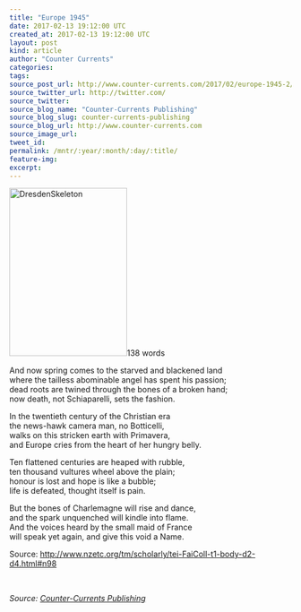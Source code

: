 ```yaml
---
title: "Europe 1945"
date: 2017-02-13 19:12:00 UTC
created_at: 2017-02-13 19:12:00 UTC
layout: post
kind: article
author: "Counter Currents"
categories: 
tags: 
source_post_url: http://www.counter-currents.com/2017/02/europe-1945-2/
source_twitter_url: http://twitter.com/
source_twitter: 
source_blog_name: "Counter-Currents Publishing"
source_blog_slug: counter-currents-publishing
source_blog_url: http://www.counter-currents.com
source_image_url: 
tweet_id:
permalink: /mntr/:year/:month/:day/:title/
feature-img: 
excerpt:
---
```

<div id="tei-FaiColl-t1-body-d2-d4-d1" lang="en">
<div lang="en">
<p><a href="http://www.counter-currents.com/wp-content/uploads/2015/02/DresdenSkeleton.jpg"><img class="alignright size-medium wp-image-53097" src="http://www.counter-currents.com/wp-content/uploads/2015/02/DresdenSkeleton-210x300.jpg" alt="DresdenSkeleton" width="210" height="300"></a>138 words</p>
<p>And now spring comes to the starved and blackened land<br>
where the tailless abominable angel has spent his passion;<br>
dead roots are twined through the bones of a broken hand;<br>
now death, not Schiaparelli, sets the fashion.</p>
<p>In the twentieth century of the Christian era<br>
the news-hawk camera man, no Botticelli,<br>
walks on this stricken earth with Primavera,<br>
and Europe cries from the heart of her hungry belly. <span id="more-53096"></span></p>
<p>Ten flattened centuries are heaped with rubble,<br>
ten thousand vultures wheel above the plain;<br>
honour is lost and hope is like a bubble;<br>
life is defeated, thought itself is pain.</p>
<p>But the bones of Charlemagne will rise and dance,<br>
and the spark unquenched will kindle into flame.<br>
And the voices heard by the small maid of France<br>
will speak yet again, and give this void a Name.</p>
<p>Source: <a href="http://www.nzetc.org/tm/scholarly/tei-FaiColl-t1-body-d2-d4.html#n98">http://www.nzetc.org/tm/scholarly/tei-FaiColl-t1-body-d2-d4.html#n98</a></p>
<p> </p>
</div>
</div><div class="">
    <i>Source: <a href="http://www.counter-currents.com">Counter-Currents Publishing</a></i>
</div>
